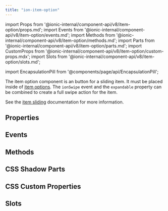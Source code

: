 ```yaml
---
title: "ion-item-option"
---
```

import Props from '@ionic-internal/component-api/v8/item-option/props.md';
import Events from '@ionic-internal/component-api/v8/item-option/events.md';
import Methods from '@ionic-internal/component-api/v8/item-option/methods.md';
import Parts from '@ionic-internal/component-api/v8/item-option/parts.md';
import CustomProps from '@ionic-internal/component-api/v8/item-option/custom-props.mdx';
import Slots from '@ionic-internal/component-api/v8/item-option/slots.md';

<head>
  <title>ion-item-option: Option Button for Sliding Item in Ionic</title>
  <meta name="description" content="ion-item-option is the option button for an ion-item-sliding and must be placed inside of an <ion-item-options>. Read to learn more about properties." />
</head>

import EncapsulationPill from '@components/page/api/EncapsulationPill';

<EncapsulationPill type="shadow" />


The item option component is an button for a sliding item. It must be placed inside of [item options](./item-options). The `ionSwipe` event and the `expandable` property can be combined to create a full swipe action for the item.

See the [item sliding](./item-sliding) documentation for more information.


## Properties
<Props />

## Events
<Events />

## Methods
<Methods />

## CSS Shadow Parts
<Parts />

## CSS Custom Properties
<CustomProps />

## Slots
<Slots />
